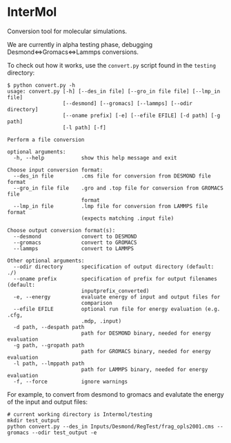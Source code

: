 InterMol
========

Conversion tool for molecular simulations. 

We are currently in alpha testing phase, debugging Desmond<=>Gromacs<=>Lammps conversions. 

To check out how it works, use the ````convert.py```` script found in the ````testing```` directory:

````
$ python convert.py -h
usage: convert.py [-h] [--des_in file] [--gro_in file file] [--lmp_in file]
                  [--desmond] [--gromacs] [--lammps] [--odir directory]
                  [--oname prefix] [-e] [--efile EFILE] [-d path] [-g path]
                  [-l path] [-f]

Perform a file conversion

optional arguments:
  -h, --help            show this help message and exit

Choose input conversion format:
  --des_in file         .cms file for conversion from DESMOND file format
  --gro_in file file    .gro and .top file for conversion from GROMACS file
                        format
  --lmp_in file         .lmp file for conversion from LAMMPS file format
                        (expects matching .input file)

Choose output conversion format(s):
  --desmond             convert to DESMOND
  --gromacs             convert to GROMACS
  --lammps              convert to LAMMPS

Other optional arguments:
  --odir directory      specification of output directory (default: ./)
  --oname prefix        specification of prefix for output filenames (default:
                        inputprefix_converted)
  -e, --energy          evaluate energy of input and output files for
                        comparison
  --efile EFILE         optional run file for energy evaluation (e.g. .cfg,
                        .mdp, .input)
  -d path, --despath path
                        path for DESMOND binary, needed for energy evaluation
  -g path, --gropath path
                        path for GROMACS binary, needed for energy evaluation
  -l path, --lmppath path
                        path for LAMMPS binary, needed for energy evaluation
  -f, --force           ignore warnings 
````

For example, to convert from desmond to gromacs and evalutate the energy of the input and output files:

````
# current working directory is Intermol/testing
mkdir test_output
python convert.py --des_in Inputs/Desmond/RegTest/frag_opls2001.cms --gromacs --odir test_output -e
````

